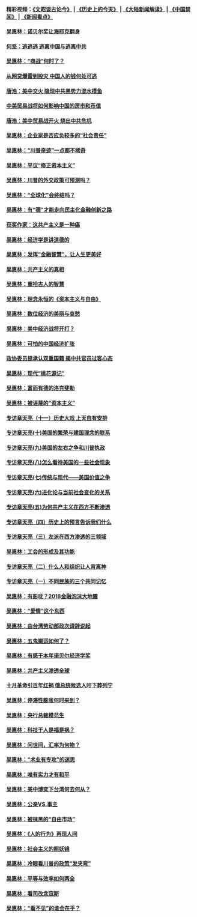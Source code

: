 #### 精彩视频：[《文昭谈古论今》](http://45.32.25.56/wenzhao) | [《历史上的今天》](http://45.32.25.56/today-in-history) | [《大陆新闻解读》](http://45.32.25.56/ntdtv-comedy) | [《中国禁闻》](http://45.32.25.56/ntdtv-news) | [《新闻看点》](http://45.32.25.56/news-insight) 

 #### [吴惠林：诺贝尔奖让海耶克翻身](../pages/nsc423/n10890049.md?t=02050331) 

#### [何坚：逃逃逃 逃离中国与逃离中共](../pages/nsc423/n10592891.md?t=02050331) 

#### [吴惠林：“商战”何时了？](../pages/nsc423/n10573558.md?t=02050331) 

#### [从网贷爆雷到股灾 中国人的钱何处可逃](../pages/nsc423/n10572800.md?t=02050331) 

#### [唐浩：美中交火 隐现中共黑势力混水摸鱼](../pages/nsc423/n10544040.md?t=02050331) 

#### [中美贸易战将如何影响中国的房市和币值](../pages/nsc423/n10543697.md?t=02050331) 

#### [唐浩：美中贸易战开火 烧出中共危机](../pages/nsc423/n10540126.md?t=02050331) 

#### [吴惠林：企业家是否应负较多的“社会责任”](../pages/nsc423/n10535022.md?t=02050331) 

#### [吴惠林：“川普奇迹”一点都不稀奇](../pages/nsc423/n10512808.md?t=02050331) 

#### [吴惠林：平议“修正资本主义”](../pages/nsc423/n10495724.md?t=02050331) 

#### [吴惠林：川普的外交政策可预测吗？](../pages/nsc423/n10462387.md?t=02050331) 

#### [吴惠林：“全球化”会终结吗？](../pages/nsc423/n10452838.md?t=02050331) 

#### [吴惠林：有“德”才能走向民主化金融创新之路](../pages/nsc423/n10432292.md?t=02050331) 

#### [获奖作家：这共产主义是一种癌](../pages/nsc423/n10431541.md?t=02050331) 

#### [吴惠林：经济学是讲道德的](../pages/nsc423/n10398014.md?t=02050331) 

#### [吴惠林：发挥“金融智慧”，让人生更美好](../pages/nsc423/n10375019.md?t=02050331) 

#### [吴惠林：共产主义的真相](../pages/nsc423/n10351394.md?t=02050331) 

#### [吴惠林：重拾古人的智慧](../pages/nsc423/n10337691.md?t=02050331) 

#### [吴惠林：理念永恒的《资本主义与自由》](../pages/nsc423/n10316274.md?t=02050331) 

#### [吴惠林：数位经济的美丽与哀愁](../pages/nsc423/n10292946.md?t=02050331) 

#### [吴惠林：美中经济战将开打？](../pages/nsc423/n10258825.md?t=02050331) 

#### [吴惠林：可怕的中国经济扩张](../pages/nsc423/n10219147.md?t=02050331) 

#### [政协委员提承认双重国籍 揭中共官员过客心态](../pages/nsc423/n10208809.md?t=02050331) 

#### [吴惠林：现代“桃花源记”](../pages/nsc423/n10185234.md?t=02050331) 

#### [吴惠林：富而有德的洛克斐勒](../pages/nsc423/n10142264.md?t=02050331) 

#### [吴惠林：被诬蔑的“资本主义”](../pages/nsc423/n10124816.md?t=02050331) 

#### [专访章天亮（十一）历史大戏 上天自有安排](../pages/nsc423/n10094905.md?t=02050331) 

#### [专访章天亮(十)美国的繁荣与建国理念的联系](../pages/nsc423/n10094899.md?t=02050331) 

#### [专访章天亮(九)美国的左右之争和川普执政](../pages/nsc423/n10094889.md?t=02050331) 

#### [专访章天亮(八)怎么看待美国的一些社会现象](../pages/nsc423/n10094857.md?t=02050331) 

#### [专访章天亮(七)传统与现代——美国价值之争](../pages/nsc423/n10093140.md?t=02050331) 

#### [专访章天亮(六)进化论与当前社会变化的关系](../pages/nsc423/n10092036.md?t=02050331) 

#### [专访章天亮(五)为何共产主义在西方不断渗透](../pages/nsc423/n10083620.md?t=02050331) 

#### [专访章天亮（四）历史上的预言告诉我们什么](../pages/nsc423/n10083606.md?t=02050331) 

#### [专访章天亮（三）左派在西方渗透的三领域](../pages/nsc423/n10081115.md?t=02050331) 

#### [吴惠林：工会的形成及其功能](../pages/nsc423/n10080633.md?t=02050331) 

#### [专访章天亮（二）什么人和组织让人背离神](../pages/nsc423/n10076637.md?t=02050331) 

#### [专访章天亮（一）不同民族的三个共同记忆](../pages/nsc423/n10074188.md?t=02050331) 

#### [吴惠林：有影呒？2018金融泡沫大地震](../pages/nsc423/n10040534.md?t=02050331) 

#### [吴惠林：“爱情”这个东西](../pages/nsc423/n10019423.md?t=02050331) 

#### [吴惠林：由台湾劳动部政次请辞说起](../pages/nsc423/n9979679.md?t=02050331) 

#### [吴惠林：五鬼搬运如何了？](../pages/nsc423/n9925338.md?t=02050331) 

#### [吴惠林：有感于本年诺贝尔经济学奖](../pages/nsc423/n9871883.md?t=02050331) 

#### [吴惠林：共产主义渗透全球](../pages/nsc423/n9812748.md?t=02050331) 

#### [十月革命引百年红祸 俄总统候选人吁下葬列宁](../pages/nsc423/n9810182.md?t=02050331) 

#### [吴惠林：停滞性膨胀何时来到？](../pages/nsc423/n9764136.md?t=02050331) 

#### [吴惠林：央行总裁模范生](../pages/nsc423/n9728134.md?t=02050331) 

#### [吴惠林：科技于人是福是祸？](../pages/nsc423/n9672982.md?t=02050331) 

#### [吴惠林：问世间，汇率为何物？](../pages/nsc423/n9621788.md?t=02050331) 

#### [吴惠林：“术业有专攻”的迷思](../pages/nsc423/n9580363.md?t=02050331) 

#### [吴惠林：唯有实力才有和平](../pages/nsc423/n9529599.md?t=02050331) 

#### [吴惠林：美中博奕下台湾何去何从？](../pages/nsc423/n9483598.md?t=02050331) 

#### [吴惠林：公亲VS.事主](../pages/nsc423/n9425637.md?t=02050331) 

#### [吴惠林：被抹黑的“自由市场”](../pages/nsc423/n9351545.md?t=02050331) 

#### [吴惠林：《人的行为》再现人间](../pages/nsc423/n9296339.md?t=02050331) 

#### [吴惠林：社会主义的照妖镜](../pages/nsc423/n9243460.md?t=02050331) 

#### [吴惠林：冷眼看川普的政策“发夹弯”](../pages/nsc423/n9120684.md?t=02050331) 

#### [吴惠林：平等与效率如何两全](../pages/nsc423/n9075430.md?t=02050331) 

#### [吴惠林：看司改念寇斯](../pages/nsc423/n9024915.md?t=02050331) 

#### [吴惠林：“看不见”的谁会在乎？](../pages/nsc423/n8977488.md?t=02050331) 

